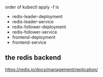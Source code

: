 order of kubectl apply -f is
- redis-leader-deployment
- redis-leader-service
- redis-follower-deployment
- redis-follower-service
- frontend-deployment
- frontend-service

## the redis backend
https://redis.io/docs/management/replication/
